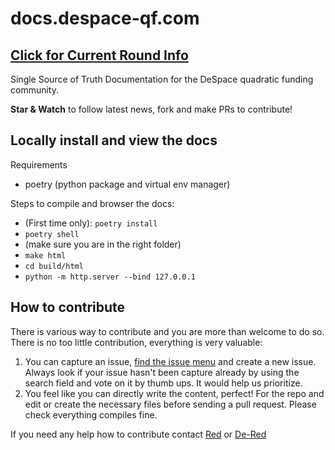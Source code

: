 # docs.despace-qf.com

## [Click for Current Round Info](source/current-round-info.md)

Single Source of Truth Documentation for the DeSpace quadratic funding community.

**Star & Watch** to follow latest news, fork and make PRs to contribute!

## Locally install and view the docs

Requirements
 - poetry (python package and virtual env manager)

Steps to compile and browser the docs:
 - (First time only): `poetry install`
 - `poetry shell`
 - (make sure you are in the right folder)
 - `make html`
 - `cd build/html`
 - `python -m http.server --bind 127.0.0.1`

## How to contribute

There is various way to contribute and you are more than welcome to do so.
There is no too little contribution, everything is very valuable:

 1. You can capture an issue, [find the issue menu](https://github.com/DeSpace-Community/docs.despace-qf.com/issues/) and create a new issue.
    Always look if your issue hasn't been capture already by using the search
    field and vote on it by thumb ups. It would help us prioritize.
 1. You feel like you can directly write the content, perfect! For the repo and
    edit or create the necessary files before sending a pull request.
    Please check everything compiles fine.

If you need any help how to contribute contact
[Red](https://twitter.com/redotics) or [De-Red](https://fosstodon.org/@redsharpbyte)
